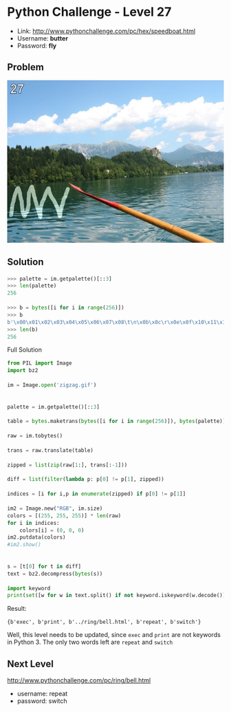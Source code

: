 # Python Challenge - Level 27

- Link: http://www.pythonchallenge.com/pc/hex/speedboat.html
- Username: **butter**
- Password: **fly**

## Problem

![](src/level_27/zigzag.jpg)

## Solution

```python
>>> palette = im.getpalette()[::3]
>>> len(palette)
256

>>> b = bytes([i for i in range(256)])
>>> b
b'\x00\x01\x02\x03\x04\x05\x06\x07\x08\t\n\x0b\x0c\r\x0e\x0f\x10\x11\x12\x13\x14\x15\x16\x17\x18\x19\x1a\x1b\x1c\x1d\x1e\x1f !"#$%&\'()*+,-./0123456789:;<=>?@ABCDEFGHIJKLMNOPQRSTUVWXYZ[\\]^_`abcdefghijklmnopqrstuvwxyz{|}~\x7f\x80\x81\x82\x83\x84\x85\x86\x87\x88\x89\x8a\x8b\x8c\x8d\x8e\x8f\x90\x91\x92\x93\x94\x95\x96\x97\x98\x99\x9a\x9b\x9c\x9d\x9e\x9f\xa0\xa1\xa2\xa3\xa4\xa5\xa6\xa7\xa8\xa9\xaa\xab\xac\xad\xae\xaf\xb0\xb1\xb2\xb3\xb4\xb5\xb6\xb7\xb8\xb9\xba\xbb\xbc\xbd\xbe\xbf\xc0\xc1\xc2\xc3\xc4\xc5\xc6\xc7\xc8\xc9\xca\xcb\xcc\xcd\xce\xcf\xd0\xd1\xd2\xd3\xd4\xd5\xd6\xd7\xd8\xd9\xda\xdb\xdc\xdd\xde\xdf\xe0\xe1\xe2\xe3\xe4\xe5\xe6\xe7\xe8\xe9\xea\xeb\xec\xed\xee\xef\xf0\xf1\xf2\xf3\xf4\xf5\xf6\xf7\xf8\xf9\xfa\xfb\xfc\xfd\xfe\xff'
>>> len(b)
256
```


Full Solution

```python
from PIL import Image
import bz2

im = Image.open('zigzag.gif')


palette = im.getpalette()[::3]

table = bytes.maketrans(bytes([i for i in range(256)]), bytes(palette))

raw = im.tobytes()

trans = raw.translate(table)

zipped = list(zip(raw[1:], trans[:-1]))

diff = list(filter(lambda p: p[0] != p[1], zipped))

indices = [i for i,p in enumerate(zipped) if p[0] != p[1]]

im2 = Image.new("RGB", im.size)
colors = [(255, 255, 255)] * len(raw)
for i in indices:
    colors[i] = (0, 0, 0)
im2.putdata(colors)
#im2.show()


s = [t[0] for t in diff]
text = bz2.decompress(bytes(s))

import keyword
print(set([w for w in text.split() if not keyword.iskeyword(w.decode())]))
```

Result:

```
{b'exec', b'print', b'../ring/bell.html', b'repeat', b'switch'}
```

Well, this level needs to be updated, since ``exec`` and ``print`` are not keywords in Python 3. The only two words left are ``repeat`` and ``switch``

## Next Level

http://www.pythonchallenge.com/pc/ring/bell.html

- username: repeat
- password: switch
